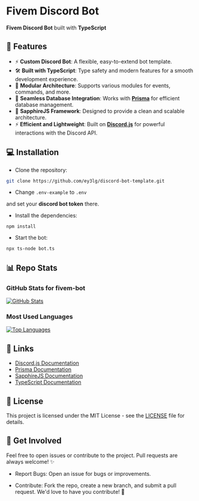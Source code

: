 # Fivem Discord Bot

**Fivem Discord Bot** built with **TypeScript**
## 🚀 Features
- ⚡ **Custom Discord Bot**: A flexible, easy-to-extend bot template.
- 🛠️ **Built with TypeScript**: Type safety and modern features for a smooth development experience.
- 🔄 **Modular Architecture**: Supports various modules for events, commands, and more.
- 🔗 **Seamless Database Integration**: Works with **[Prisma](https://www.prisma.io/)** for efficient database management.
- 🧩 **SapphireJS Framework**: Designed to provide a clean and scalable architecture.
- ⚡ **Efficient and Lightweight**: Built on **[Discord.js](https://discord.js.org/)** for powerful interactions with the Discord API.
## 💻 Installation

- Clone the repository:

```bash
git clone https://github.com/ey3lg/discord-bot-template.git
```

- Change `.env-example` to `.env`

and set your **discord bot token** there.

- Install the dependencies:
```
npm install
```
- Start the bot:
```
npx ts-node bot.ts
```

## 📊 Repo Stats

### GitHub Stats for fivem-bot

[![GitHub Stats](https://github-readme-stats.vercel.app/api?username=ey3lg&repo=fivem-bot&show_icons=true&hide_title=true&hide=prs&count_private=true&theme=radical)](https://github.com/ey3lg/fivem-bot)

### Most Used Languages

[![Top Languages](https://github-readme-stats.vercel.app/api/top-langs/?username=ey3lg&repo=fivem-bot&layout=compact&theme=radical)](https://github.com/ey3lg/fivem-bot)

## 🔗 Links

- [Discord.js Documentation](https://discord.js.org/#/)
- [Prisma Documentation](https://www.prisma.io/docs/)
- [SapphireJS Documentation](https://github.com/sapphiredev/framework)
- [TypeScript Documentation](https://www.typescriptlang.org/)

## 📜 License

This project is licensed under the MIT License - see the [LICENSE](LICENSE) file for details.

## 💬 Get Involved
Feel free to open issues or contribute to the project. Pull requests are always welcome! ✨

- Report Bugs: Open an issue for bugs or improvements.

- Contribute: Fork the repo, create a new branch, and submit a pull request. We'd love to have you contribute! 🤝